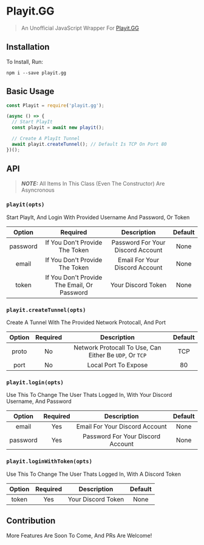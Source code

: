 # Playit.GG

> An Unofficial JavaScript Wrapper For [Playit.GG](https://playit.gg/)

## Installation

To Install, Run:

```
npm i --save playit.gg
```

## Basic Usage

```js
const Playit = require('playit.gg');

(async () => {
  // Start PlayIt
  const playit = await new playit();

  // Create A PlayIt Tunnel
  await playit.createTunnel(); // Default Is TCP On Port 80
})();
```

## API

> **_NOTE:_** All Items In This Class (Even The Constructor) Are Asyncronous

### `playit(opts)`

Start PlayIt, And Login With Provided Username And Password, Or Token

|  Option  |                  Required                   |            Description            | Default |
| :------: | :-----------------------------------------: | :-------------------------------: | :-----: |
| password |       If You Don't Provide The Token        | Password For Your Discord Account |  None   |
|  email   |       If You Don't Provide The Token        |  Email For Your Discord Account   |  None   |
|  token   | If You Don't Provide The Email, Or Password |        Your Discord Token         |  None   |

### `playit.createTunnel(opts)`

Create A Tunnel With The Provided Network Protocall, And Port

| Option | Required |                       Description                       | Default |
| :----: | :------: | :-----------------------------------------------------: | :-----: |
| proto  |    No    | Network Protocall To Use, Can Either Be `UDP`, Or `TCP` |   TCP   |
|  port  |    No    |                  Local Port To Expose                   |   80    |

### `playit.login(opts)`

Use This To Change The User Thats Logged In, With Your Discord Username, And Password

|  Option  | Required |            Description            | Default |
| :------: | :------: | :-------------------------------: | :-----: |
|  email   |   Yes    |  Email For Your Discord Account   |  None   |
| password |   Yes    | Password For Your Discord Account |  None   |

### `playit.loginWithToken(opts)`

Use This To Change The User Thats Logged In, With A Discord Token

| Option | Required |    Description     | Default |
| :----: | :------: | :----------------: | :-----: |
| token  |   Yes    | Your Discord Token |  None   |

## Contribution

More Features Are Soon To Come, And PRs Are Welcome!

